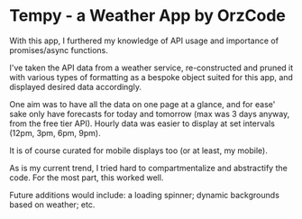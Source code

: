 # Tempy - a Weather App by OrzCode

With this app, I furthered my knowledge of API usage and importance of promises/async functions.

I've taken the API data from a weather service, re-constructed and pruned it with various types of formatting as a bespoke object suited for this app, and displayed desired data accordingly.

One aim was to have all the data on one page at a glance, and for ease' sake only have forecasts for today and tomorrow (max was 3 days anyway, from the free tier API). Hourly data was easier to display at set intervals (12pm, 3pm, 6pm, 9pm).

It is of course curated for mobile displays too (or at least, my mobile).

As is my current trend, I tried hard to compartmentalize and abstractify the code. For the most part, this worked well.

Future additions would include: a loading spinner; dynamic backgrounds based on weather; etc.